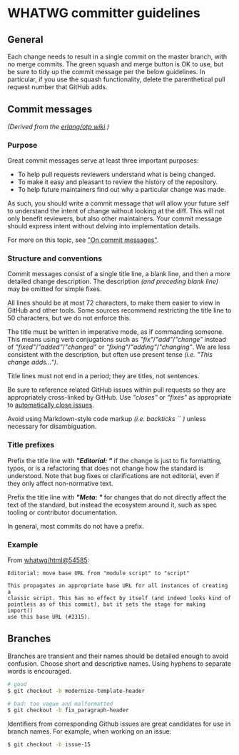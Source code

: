 # WHATWG committer guidelines


## General

Each change needs to result in a single commit on the master branch, with no merge commits. The green squash and merge button is OK to use, but be sure to tidy up the commit message per the below guidelines. In particular, if you use the squash functionality, delete the parenthetical pull request number that GitHub adds.

## Commit messages

_(Derived from the [erlang/otp wiki](https://github.com/erlang/otp/wiki/Writing-good-commit-messages).)_

### Purpose

Great commit messages serve at least three important purposes:

* To help pull requests reviewers understand what is being changed.
* To make it easy and pleasant to review the history of the repository.
* To help future maintainers find out why a particular change was made.

As such, you should write a commit message that will allow your future self to understand the intent of change without looking at the diff. This will not only benefit reviewers, but also other maintainers. Your commit message should express intent without delving into implementation details.

For more on this topic, see ["On commit messages"](http://who-t.blogspot.com/2009/12/on-commit-messages.html).

### Structure and conventions

Commit messages consist of a single title line, a blank line, and then a more detailed change description. The description _(and preceding blank line)_ may be omitted for simple fixes.

All lines should be at most 72 characters, to make them easier to view in GitHub and other tools. Some sources recommend restricting the title line to 50 characters, but we do not enforce this.

The title must be written in imperative mode, as if commanding someone. This means using verb conjugations such as _"fix"_/_"add"_/_"change"_ instead of _"fixed"_/_"added"_/_"changed"_ or _"fixing"_/_"adding"_/_"changing"_. We are less consistent with the description, but often use present tense _(i.e. "This change adds…")_.

Title lines must not end in a period; they are titles, not sentences.

Be sure to reference related GitHub issues within pull requests so they are appropriately cross-linked by GitHub. Use _"closes"_ or _"fixes"_ as appropriate to [automatically close issues](https://help.github.com/articles/closing-issues-using-keywords/).

Avoid using Markdown-style code markup _(i.e. backticks `` )_ unless necessary for disambiguation.

### Title prefixes

Prefix the title line with _**"Editorial: "**_ if the change is just to fix formatting, typos, or is a refactoring that does not change how the standard is understood. Note that bug fixes or clarifications are not editorial, even if they only affect non-normative text.

Prefix the title line with _**"Meta: "**_ for changes that do not directly affect the text of the standard, but instead the ecosystem around it, such as spec tooling or contributor documentation.

In general, most commits do not have a prefix.

### Example

From [whatwg/html@54585](https://github.com/whatwg/html/commit/5458513792ab00d58e6c91ba48faaa611d034a2e):

```
Editorial: move base URL from "module script" to "script"

This propagates an appropriate base URL for all instances of creating a
classic script. This has no effect by itself (and indeed looks kind of
pointless as of this commit), but it sets the stage for making import()
use this base URL (#2315).
```

## Branches

Branches are transient and their names should be detailed enough to avoid confusion. Choose short and descriptive names. Using hyphens to separate words is encouraged.

```bash
# good
$ git checkout -b modernize-template-header
```

```bash
# bad: too vague and malformatted
$ git checkout -b fix_paragraph-header
```

Identifiers from corresponding Github issues are great candidates for use in branch names. For example, when working on an issue:

```bash
$ git checkout -b issue-15
```
